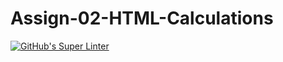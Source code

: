 # Assign-02-HTML-Calculations
[![GitHub's Super Linter](https://github.com/ICS20-Programming-Graeme-Barbe/Assign-02-HTML-Calculations/workflows/GitHub's%20Super%20Linter/badge.svg)](https://github.com/ICS20-Programming-Graeme-Barbe/Assign-02-HTML-Calculations/actions)